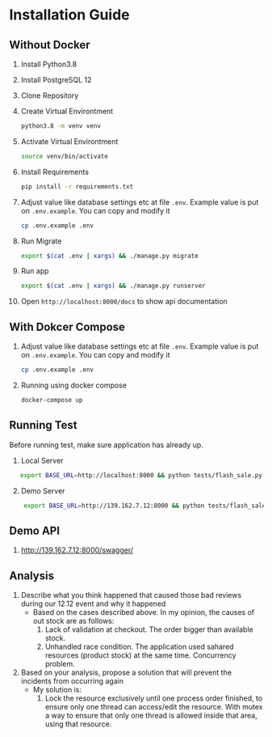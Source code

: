 # Installation Guide
## Without Docker
1. Install Python3.8
2. Install PostgreSQL 12
3. Clone Repository
4. Create Virtual Environtment
	```bash
	python3.8 -m venv venv
	```
		
5. Activate Virtual Environtment
	```bash
	source venv/bin/activate
	```
6. Install Requirements
	```bash
	pip install -r requirements.txt
	```
7. Adjust value like database settings etc at file `.env`. Example value is put on `.env.example`. You can copy and modify it
    ```bash
    cp .env.example .env
    ```
8. Run Migrate
	```bash
	export $(cat .env | xargs) && ./manage.py migrate
	``` 
9. Run app
	```bash
	export $(cat .env | xargs) && ./manage.py runserver
	``` 
10. Open `http://localhost:8000/docs` to show api documentation

## With Dokcer Compose

1. Adjust value like database settings etc at file `.env`. Example value is put on `.env.example`. You can copy and modify it
    ```bash
    cp .env.example .env
    ```
2. Running using docker compose
    ```bash
    docker-compose up
    ```

## Running Test

Before running test, make sure application has already up. 

1. Local Server
 ```bash
    export BASE_URL=http://localhost:8000 && python tests/flash_sale.py
 ```

2. Demo Server
```bash
    export BASE_URL=http://139.162.7.12:8000 && python tests/flash_sale.py
```

## Demo API
1. http://139.162.7.12:8000/swagger/


## Analysis
1. Describe what you think happened that caused those bad reviews during our 12.12 event and why it happened
    - Based on the cases described above. In my opinion, the causes of out stock are as follows:
        1. Lack of validation at checkout. The order bigger than available stock.
        2. Unhandled race condition. The application used sahared resources (product stock) at the same time. Concurrency problem.
2. Based on your analysis, propose a solution that will prevent the incidents from occurring again
    - My solution is:
        1. Lock the resource exclusively until one process order finished, to ensure only one thread can access/edit the resource.
            With mutex a way to ensure that only one thread is allowed inside that area, using that resource.
